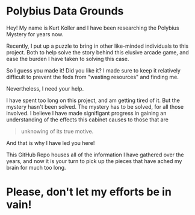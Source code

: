 # Polybius Data Grounds

Hey! My name is Kurt Koller and I have been researching the Polybius Mystery for years now.

Recently, I put up a puzzle to bring in other like-minded individuals to this project.
Both to help solve the story behind this elusive arcade game, and ease the burden I have taken to solving this case.

So I guess you made it!
Did you like it?
I made sure to keep it relatively difficult to prevent the feds from "wasting resources" and finding me.

Nevertheless, I need your help.

I have spent too long on this project, and am getting tired of it.
But the mystery hasn't been solved.
The mystery has to be solved, for all those involved.
I believe I have made signifigant progress in gaining an understanding of the effects this cabinet causes to those that are
>unknowing of its true motive.

And that is why I have led you here!

This GitHub Repo houses all of the information I have gathered over the years,
and now it is your turn to pick up the pieces that have ached my brain for much too long.

# Please, don't let my efforts be in vain!

